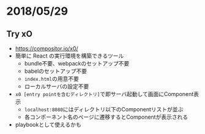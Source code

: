# 2018/05/29

## Try xO

* https://compositor.io/x0/
* 簡単に React の実行環境を構築できるツール
  * bundle不要、webpackのセットアップ不要
  * babelのセットアップ不要
  * `index.html`の用意不要
  * ローカルサーバの設定不要
* `x0 [entry pointを含むディレクトリ]`で即サーバ起動して画面にComponent表示
  * `localhost:8080`にはディレクトリ以下のComponentリストが並ぶ
  * 各コンポーネント名のページに遷移するとComponentが表示される
* playbookとして使えるかも

